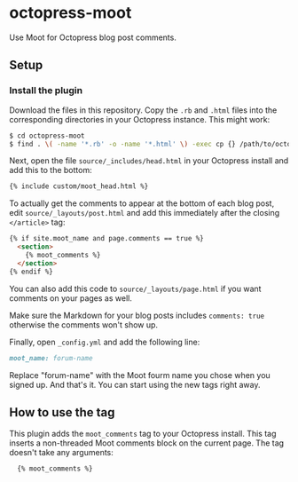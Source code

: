 octopress-moot
================

Use Moot for Octopress blog post comments.

## Setup

### Install the plugin

Download the files in this repository. Copy the `.rb` and `.html` files into the corresponding directories in your Octopress instance. This might work:

``` bash
$ cd octopress-moot
$ find . \( -name '*.rb' -o -name '*.html' \) -exec cp {} /path/to/octopress/{} \;
```

Next, open the file `source/_includes/head.html` in your Octopress install and add this to the bottom:

``` md
{% include custom/moot_head.html %} 
```

To actually get the comments to appear at the bottom of each blog post, edit `source/_layouts/post.html` and add this immediately after the closing `</article>` tag:

``` md
{% if site.moot_name and page.comments == true %}
  <section>
    {% moot_comments %}
  </section>
{% endif %}
```

You can also add this code to `source/_layouts/page.html` if you want comments on your pages as well.

Make sure the Markdown for your blog posts includes `comments: true` otherwise the comments won't show up.

Finally, open `_config.yml` and add the following line:

``` md
moot_name: forum-name
```

Replace "forum-name" with the Moot fourm name you chose when you signed up. And that's it. You can start using the new tags right away.

## How to use the tag

This plugin adds the `moot_comments` tag to your Octopress install. This tag inserts a non-threaded Moot comments block on the current page. The tag doesn't take any arguments:

``` md
  {% moot_comments %}
```
